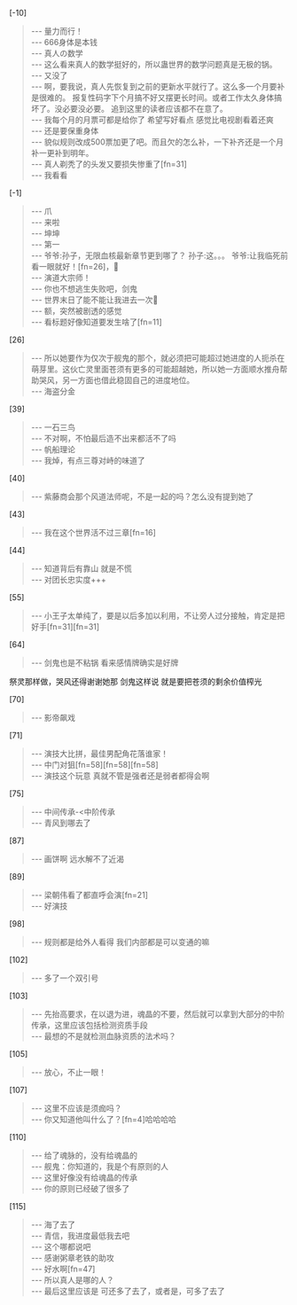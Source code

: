 
[-10] 
>--- 量力而行！<br>
>--- 666身体是本钱<br>
>--- 真人の数学<br>
>--- 这么看来真人的数学挺好的，所以蛊世界的数学问题真是无极的锅。<br>
>--- 又没了<br>
>--- 啊，要我说，真人先恢复到之前的更新水平就行了。这么多一个月要补是很难的。
报复性码字下个月搞不好又摆更长时间。或者工作太久身体搞坏了。没必要没必要。
追到这里的读者应该都不在意了。<br>
>--- 我每个月的月票可都是给你了   希望写好看点   感觉比电视剧看着还爽<br>
>--- 还是要保重身体<br>
>--- 貌似规则改成500票加更了吧。而且欠的怎么补，一下补齐还是一个月补一更补到明年。<br>
>--- 真人剃秃了的头发又要损失惨重了[fn=31]<br>
>--- 我看看<br>

[-1] 
>--- 爪<br>
>--- 来啦<br>
>--- 坤坤<br>
>--- 第一<br>
>--- 爷爷:孙子，无限血核最新章节更到哪了？
孙子:这。。。
爷爷:让我临死前看一眼就好！[fn=26]，🐶<br>
>--- 演道大宗师！<br>
>--- 你也不想逃生失败吧，剑鬼<br>
>--- 世界末日了能不能让我进去一次🤤<br>
>--- 额，突然被剧透的感觉<br>
>--- 看标题好像知道要发生啥了[fn=11]<br>

[26] 
>--- 所以她要作为仅次于舰鬼的那个，就必须把可能超过她进度的人扼杀在萌芽里。这伙亡灵里面苍须有更多的可能超越她，所以她一方面顺水推舟帮助哭风，另一方面也借此稳固自己的进度地位。<br>
>--- 海盗分金<br>

[39] 
>--- 一石三鸟<br>
>--- 不对啊，不怕最后造不出来都活不了吗<br>
>--- 帆船理论<br>
>--- 我焯，有点三尊对峙的味道了<br>

[40] 
>--- 紫藤商会那个风道法师呢，不是一起的吗？怎么没有提到她了<br>

[43] 
>--- 我在这个世界活不过三章[fn=16]<br>

[44] 
>--- 知道背后有靠山
就是不慌<br>
>--- 对团长忠实度+++<br>

[55] 
>--- 小王子太单纯了，要是以后多加以利用，不让旁人过分接触，肯定是把好手[fn=31][fn=31]<br>

[64] 
>--- 剑鬼也是不粘锅
看来感情牌确实是好牌

祭灵那样做，哭风还得谢谢她那
剑鬼这样说 就是要把苍须的剩余价值榨光<br>

[70] 
>--- 影帝飙戏<br>

[71] 
>--- 演技大比拼，最佳男配角花落谁家！<br>
>--- 中门对狙[fn=58][fn=58][fn=58]<br>
>--- 演技这个玩意
真就不管是强者还是弱者都得会啊<br>

[75] 
>--- 中间传承-<中阶传承<br>
>--- 青风到哪去了<br>

[87] 
>--- 画饼啊
远水解不了近渴<br>

[89] 
>--- 梁朝伟看了都直呼会演[fn=21]<br>
>--- 好演技<br>

[98] 
>--- 规则都是给外人看得
我们内部都是可以变通的嘛<br>

[102] 
>--- 多了一个双引号<br>

[103] 
>--- 先抬高要求，在以退为进，魂晶的不要，然后就可以拿到大部分的中阶传承，这里应该包括检测资质手段<br>
>--- 最想的不是就检测血脉资质的法术吗？<br>

[105] 
>--- 放心，不止一眼！<br>

[107] 
>--- 这里不应该是须痂吗？<br>
>--- 你又知道他叫什么了？[fn=4]哈哈哈哈<br>

[110] 
>--- 给了魂脉的，没有给魂晶的<br>
>--- 舰鬼：你知道的，我是个有原则的人<br>
>--- 这里好像没有给魂晶的传承<br>
>--- 你的原则已经破了很多了<br>

[115] 
>--- 海了去了<br>
>--- 青信，我进度最低我去吧<br>
>--- 这个哪都说吧<br>
>--- 感谢粥章老铁的助攻<br>
>--- 好水啊[fn=47]<br>
>--- 所以真人是哪的人？<br>
>--- 最后这里应该是  可还多了去了，或者是，可多了去了<br>
